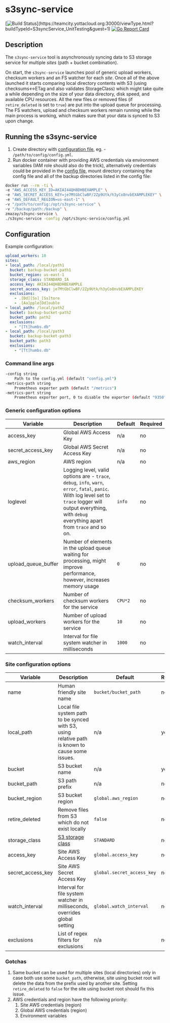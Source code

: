 # s3sync-service

[![Build Status](https://teamcity.yottacloud.org:30000/app/rest/builds/buildType:(id:S3syncService_UnitTesting)/statusIcon)](https://teamcity.yottacloud.org:30000/viewType.html?buildTypeId=S3syncService_UnitTesting&guest=1) [![Go Report Card](https://goreportcard.com/badge/github.com/mazay/s3sync-service)](https://goreportcard.com/report/github.com/mazay/s3sync-service)

## Description

The `s3sync-service` tool is asynchronously syncing data to S3 storage service for multiple _sites_ (path + bucket combination).

On start, the `s3sync-service` launches pool of generic upload workers, checksum workers and an FS watcher for each _site_. Once all of the above launched it starts comparing local directory contents with S3 (using checksums<->ETag and also validates StorageClass) which might take quite a while depending on the size of your data directory, disk speed, and available CPU resources.  All the new files or removed files  (if `retire_deleted` is set to `true`) are put into the upload queue for processing. The FS watchers, upload and checksum workers remain running while the main process is working, which makes sure that your data is synced to S3 upon change.

## Running the s3sync-service

1. Create directory with [configuration file](#Configuration), eg. - `/path/to/config/config.yml`.
2. Run docker container with providing AWS credentials via environment variables (IAM role should also do the trick), alternatively credentials could be provided in the [config file](#Configuration), mount directory containing the config file and all of the backup directories listed in the config file:

```bash
docker run --rm -ti \
-e "AWS_ACCESS_KEY_ID=AKIAI44QH8DHBEXAMPLE" \
-e "AWS_SECRET_ACCESS_KEY=je7MtGbClwBF/2Zp9Utk/h3yCo8nvbEXAMPLEKEY" \
-e "AWS_DEFAULT_REGION=us-east-1" \
-v "/path/to/config:/opt/s3sync-service" \
-v "/backup/path:/backup" \
zmazay/s3sync-service \
./s3sync-service -config /opt/s3sync-service/config.yml
```

## Configuration

Example configuration:

```yaml
upload_workers: 10
sites:
- local_path: /local/path1
  bucket: backup-bucket-path1
  bucket_region: us-east-1
  storage_class: STANDARD_IA
  access_key: AKIAI44QH8DHBEXAMPLE
  secret_access_key: je7MtGbClwBF/2Zp9Utk/h3yCo8nvbEXAMPLEKEY
  exclusions:
    - .[Dd][Ss]_[Ss]tore
    - .[Aa]pple[Dd]ouble
- local_path: /local/path2
  bucket: backup-bucket-path2
  bucket_path: path2
  exclusions:
    - "[Tt]humbs.db"
- local_path: /local/path3
  bucket: backup-bucket-path3
  bucket_path: path3
  exclusions:
    - "[Tt]humbs.db"
```

### Command line args

```bash
-config string
    Path to the config.yml (default "config.yml")
-metrics-path string
    Prometheus exporter path (default "/metrics")
-metrics-port string
    Prometheus exporter port, 0 to disable the exporter (default "9350")
```

### Generic configuration options

| Variable | Description | Default | Required |
|----------|-------------|---------|----------|
| access_key | Global AWS Access Key | n/a | no |
| secret_access_key | Global AWS Secret Access Key | n/a | no |
| aws_region | AWS region | n/a | no |
| loglevel | Logging level, valid options are - `trace`, `debug`, `info`, `warn`, `error`, `fatal`, `panic`. With log level set to `trace` logger will output everything, with `debug` everything apart from `trace` and so on. | `info` | no |
| upload_queue_buffer | Number of elements in the upload queue waiting for processing, might improve performance, however, increases memory usage | `0` | no |
| checksum_workers | Number of checksum workers for the service | `CPU*2` | no |
| upload_workers | Number of upload workers for the service | `10` | no |
| watch_interval | Interval for file system watcher in milliseconds | `1000` | no |

### Site configuration options

| Variable | Description | Default | Required |
|----------|-------------|---------|----------|
| name | Human friendly site name | `bucket/bucket_path` | no |
| local_path | Local file system path to be synced with S3, using relative path is known to cause some issues. | n/a | yes |
| bucket | S3 bucket name | n/a | yes |
| bucket_path | S3 path prefix | n/a | no |
| bucket_region | S3 bucket region | `global.aws_region` | no |
| retire_deleted | Remove files from S3 which do not exist locally | `false` | no |
| storage_class | [S3 storage class](https://docs.aws.amazon.com/AmazonS3/latest/dev/storage-class-intro.html#sc-compare) | `STANDARD` | no |
| access_key | Site AWS Access Key | `global.access_key` | no |
| secret_access_key | Site AWS Secret Access Key | `global.secret_access_key` | no |
| watch_interval | Interval for file system watcher in milliseconds, overrides global setting | `global.watch_interval` | no |
| exclusions | List of regex filters for exclusions | n/a | no |

### Gotchas

1. Same bucket can be used for multiple sites (local directories) only in case both use some `bucket_path`, otherwise, site using bucket root will delete the data from the prefix used by another site. Setting `retire_deleted` to `false` for the site using bucket root should fix this issue.
1. AWS credentials and region have the following priority:
    1. Site AWS credentials (region)
    1. Global AWS credentials (region)
    1. Environment variables
